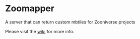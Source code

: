 # Zoomapper
A server that can return custom mbtiles for Zooniverse projects

Please visit the [wiki](https://github.com/zooniverse/zoomapper/wiki) for more info.
